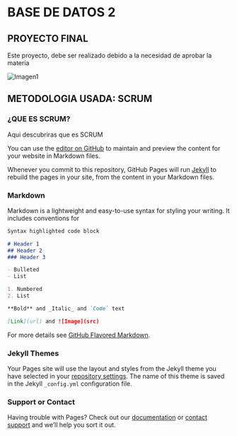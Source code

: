 # BASE DE DATOS 2
## PROYECTO FINAL 
<p>Este proyecto, debe ser realizado debido a la necesidad de aprobar la materia</p>

![Imagen1](http://www.cbronline.com/wp-content/uploads/2016/06/Java.png)

## METODOLOGIA USADA: SCRUM
<!-- -->
### ¿QUE ES SCRUM?
Aqui descubriras que es SCRUM

You can use the [editor on GitHub](https://github.com/MiguelMiravalle/Proyecto-Oracle/edit/master/README.md) to maintain and preview the content for your website in Markdown files.

Whenever you commit to this repository, GitHub Pages will run [Jekyll](https://jekyllrb.com/) to rebuild the pages in your site, from the content in your Markdown files.

### Markdown

Markdown is a lightweight and easy-to-use syntax for styling your writing. It includes conventions for

```markdown
Syntax highlighted code block

# Header 1
## Header 2
### Header 3

- Bulleted
- List

1. Numbered
2. List

**Bold** and _Italic_ and `Code` text

[Link](url) and ![Image](src)
```

For more details see [GitHub Flavored Markdown](https://guides.github.com/features/mastering-markdown/).

### Jekyll Themes

Your Pages site will use the layout and styles from the Jekyll theme you have selected in your [repository settings](https://github.com/MiguelMiravalle/Proyecto-Oracle/settings). The name of this theme is saved in the Jekyll `_config.yml` configuration file.

### Support or Contact

Having trouble with Pages? Check out our [documentation](https://help.github.com/categories/github-pages-basics/) or [contact support](https://github.com/contact) and we’ll help you sort it out.
